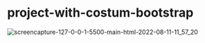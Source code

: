 # project-with-costum-bootstrap

![screencapture-127-0-0-1-5500-main-html-2022-08-11-11_57_20](https://user-images.githubusercontent.com/95015985/184085013-029653ff-c071-4abc-8c22-70dae86b6dfc.png)
